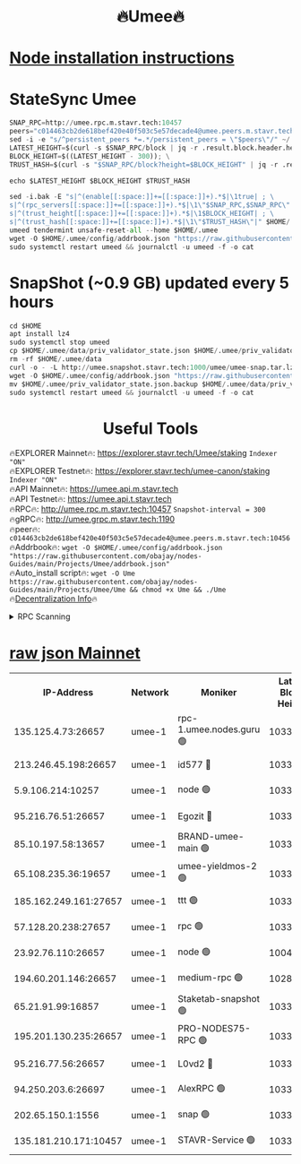 <h1 align="center"> 🔥Umee🔥</h1>


[Node installation instructions](https://github.com/obajay/nodes-Guides/tree/main/Projects/Umee)
=
# StateSync Umee
```python
SNAP_RPC=http://umee.rpc.m.stavr.tech:10457
peers="c014463cb2de618bef420e40f503c5e57decade4@umee.peers.m.stavr.tech:10456"
sed -i -e "s/^persistent_peers *=.*/persistent_peers = \"$peers\"/" ~/.umee/config/config.toml
LATEST_HEIGHT=$(curl -s $SNAP_RPC/block | jq -r .result.block.header.height); \
BLOCK_HEIGHT=$((LATEST_HEIGHT - 300)); \
TRUST_HASH=$(curl -s "$SNAP_RPC/block?height=$BLOCK_HEIGHT" | jq -r .result.block_id.hash)

echo $LATEST_HEIGHT $BLOCK_HEIGHT $TRUST_HASH

sed -i.bak -E "s|^(enable[[:space:]]+=[[:space:]]+).*$|\1true| ; \
s|^(rpc_servers[[:space:]]+=[[:space:]]+).*$|\1\"$SNAP_RPC,$SNAP_RPC\"| ; \
s|^(trust_height[[:space:]]+=[[:space:]]+).*$|\1$BLOCK_HEIGHT| ; \
s|^(trust_hash[[:space:]]+=[[:space:]]+).*$|\1\"$TRUST_HASH\"|" $HOME/.umee/config/config.toml
umeed tendermint unsafe-reset-all --home $HOME/.umee
wget -O $HOME/.umee/config/addrbook.json "https://raw.githubusercontent.com/obajay/nodes-Guides/main/Projects/Umee/addrbook.json"
sudo systemctl restart umeed && journalctl -u umeed -f -o cat
```
# SnapShot (~0.9 GB) updated every 5 hours
```python
cd $HOME
apt install lz4
sudo systemctl stop umeed
cp $HOME/.umee/data/priv_validator_state.json $HOME/.umee/priv_validator_state.json.backup
rm -rf $HOME/.umee/data
curl -o - -L http://umee.snapshot.stavr.tech:1000/umee/umee-snap.tar.lz4 | lz4 -c -d - | tar -x -C $HOME/.umee --strip-components 2
wget -O $HOME/.umee/config/addrbook.json "https://raw.githubusercontent.com/obajay/nodes-Guides/main/Projects/Umee/addrbook.json"
mv $HOME/.umee/priv_validator_state.json.backup $HOME/.umee/data/priv_validator_state.json
sudo systemctl restart umeed && journalctl -u umeed -f -o cat
```
 <h1 align="center"> Useful Tools</h1>

🔥EXPLORER Mainnet🔥:      https://explorer.stavr.tech/Umee/staking             `Indexer "ON"` \
🔥EXPLORER Testnet🔥:        https://explorer.stavr.tech/umee-canon/staking      `Indexer "ON"` \
🔥API Mainnet🔥:                   https://umee.api.m.stavr.tech \
🔥API Testnet🔥:                     https://umee.api.t.stavr.tech \
🔥RPC🔥:                                   http://umee.rpc.m.stavr.tech:10457                     `Snapshot-interval = 300` \
🔥gRPC🔥:                              http://umee.grpc.m.stavr.tech:1190 \
🔥peer🔥:                     `c014463cb2de618bef420e40f503c5e57decade4@umee.peers.m.stavr.tech:10456` \
🔥Addrbook🔥:    ```wget -O $HOME/.umee/config/addrbook.json "https://raw.githubusercontent.com/obajay/nodes-Guides/main/Projects/Umee/addrbook.json"``` \
🔥Auto_install script🔥: ```wget -O Ume https://raw.githubusercontent.com/obajay/nodes-Guides/main/Projects/Umee/Ume && chmod +x Ume && ./Ume``` \
🔥[Decentralization Info](https://github.com/obajay/StateSync-snapshots/tree/main/Projects/Umee/Decentralization)🔥

<details>
<summary>RPC Scanning</summary>

<h2 align="center"> We scan nodes in real time every 4 hours. And we provide the final result of RPC endpoints.
We cannot influence the operation of these nodes in any way. </h2>


```python
If Voting Power is higher than 0 --> then the Node is a validator of the network and may be subject to attack and be a potential threat to the chain.
```
```python
We marked such validators with a red symbol
```

</details>

[raw json Mainnet](https://rpc-check.umeem.stavr.tech/umeem/rpc-umeem-result.json)
=



<table><tr><th>IP-Address</th><th>Network</th><th>Moniker</th><th>Latest Block Height</th><th>Earliest Block Height</th><th>Catching Up</th><th>Tx Index</th><th>Voting Power</th><th>Scan Time</th></tr><tr><td>135.125.4.73:26657</td><td>umee-1</td><td>rpc-1.umee.nodes.guru 🟢</td><td>10334850</td><td>5167386</td><td>False</td><td>on</td><td>0</td><td>2024-01-28T05:51:48.763513008UTC</td></tr><tr><td>213.246.45.198:26657</td><td>umee-1</td><td>id577 🔴</td><td>10334837</td><td>7100001</td><td>False</td><td>on</td><td>35104859</td><td>2024-01-28T05:50:34.912298240UTC</td></tr><tr><td>5.9.106.214:10257</td><td>umee-1</td><td>node 🟢</td><td>10334846</td><td>7942001</td><td>False</td><td>on</td><td>0</td><td>2024-01-28T05:51:27.164319354UTC</td></tr><tr><td>95.216.76.51:26657</td><td>umee-1</td><td>Egozit 🔴</td><td>10334850</td><td>8262001</td><td>False</td><td>off</td><td>38385947</td><td>2024-01-28T05:51:48.360030571UTC</td></tr><tr><td>85.10.197.58:13657</td><td>umee-1</td><td>BRAND-umee-main 🟢</td><td>10334840</td><td>8427832</td><td>False</td><td>on</td><td>0</td><td>2024-01-28T05:50:50.215210515UTC</td></tr><tr><td>65.108.235.36:19657</td><td>umee-1</td><td>umee-yieldmos-2 🟢</td><td>10334831</td><td>9575548</td><td>False</td><td>on</td><td>0</td><td>2024-01-28T05:49:59.642948674UTC</td></tr><tr><td>185.162.249.161:27657</td><td>umee-1</td><td>ttt 🟢</td><td>10334844</td><td>9733423</td><td>False</td><td>on</td><td>0</td><td>2024-01-28T05:51:15.357135356UTC</td></tr><tr><td>57.128.20.238:27657</td><td>umee-1</td><td>rpc 🟢</td><td>10334848</td><td>9880933</td><td>False</td><td>on</td><td>0</td><td>2024-01-28T05:51:35.606209604UTC</td></tr><tr><td>23.92.76.110:26657</td><td>umee-1</td><td>node 🟢</td><td>10046600</td><td>9953901</td><td>False</td><td>on</td><td>0</td><td>2024-01-28T05:52:25.413956826UTC</td></tr><tr><td>194.60.201.146:26657</td><td>umee-1</td><td>medium-rpc 🟢</td><td>10285199</td><td>9984137</td><td>False</td><td>on</td><td>0</td><td>2024-01-28T05:50:41.353237918UTC</td></tr><tr><td>65.21.91.99:16857</td><td>umee-1</td><td>Staketab-snapshot 🟢</td><td>10334842</td><td>9992001</td><td>False</td><td>off</td><td>0</td><td>2024-01-28T05:51:02.910197293UTC</td></tr><tr><td>195.201.130.235:26657</td><td>umee-1</td><td>PRO-NODES75-RPC 🟢</td><td>10334846</td><td>10234845</td><td>False</td><td>on</td><td>0</td><td>2024-01-28T05:51:23.911545928UTC</td></tr><tr><td>95.216.77.56:26657</td><td>umee-1</td><td>L0vd2 🔴</td><td>10334853</td><td>10234853</td><td>False</td><td>off</td><td>37500816</td><td>2024-01-28T05:52:05.977907989UTC</td></tr><tr><td>94.250.203.6:26697</td><td>umee-1</td><td>AlexRPC 🟢</td><td>10334839</td><td>10260001</td><td>False</td><td>on</td><td>0</td><td>2024-01-28T05:50:47.907936011UTC</td></tr><tr><td>202.65.150.1:1556</td><td>umee-1</td><td>snap 🟢</td><td>10334846</td><td>10331240</td><td>False</td><td>on</td><td>0</td><td>2024-01-28T05:51:24.875958435UTC</td></tr><tr><td>135.181.210.171:10457</td><td>umee-1</td><td>STAVR-Service 🟢</td><td>10334851</td><td>10332001</td><td>False</td><td>on</td><td>0</td><td>2024-01-28T05:51:57.270747169UTC</td></tr></table>
